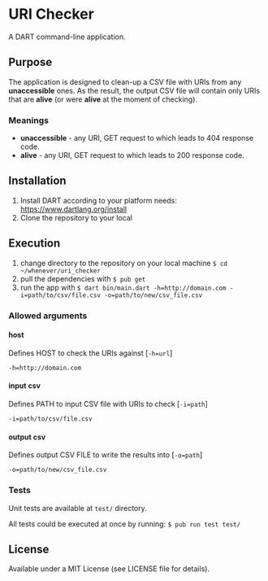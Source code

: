 # URI Checker

A DART command-line application.

## Purpose

The application is designed to clean-up a CSV file with URIs from any **unaccessible** ones.
As the result, the output CSV file will contain only URIs that are **alive** (or were **alive** at the moment of checking).

### Meanings 

- **unaccessible** - any URI, GET request to which leads to 404 response code. 
- **alive** - any URI, GET request to which leads to 200 response code.

## Installation

1. Install DART according to your platform needs: https://www.dartlang.org/install
2. Clone the repository to your local 

## Execution

1. change directory to the repository on your local machine ```$ cd ~/whenever/uri_checker```
2. pull the dependencies with ```$ pub get```
3. run the app with ```$ dart bin/main.dart -h=http://domain.com -i=path/to/csv/file.csv -o=path/to/new/csv_file.csv```

### Allowed arguments
#### host
Defines HOST to check the URIs against [```-h=url```]

```-h=http://domain.com```
#### input csv
Defines PATH to input CSV file with URIs to check [```-i=path```]

```-i=path/to/csv/file.csv```
#### output csv
Defines output CSV FILE to write the results into [```-o=path```]

```-o=path/to/new/csv_file.csv```

### Tests
Unit tests are available at ```test/``` directory.

All tests could be executed at once by running: ```$ pub run test test/```

## License

Available under a MIT License (see LICENSE file for details).